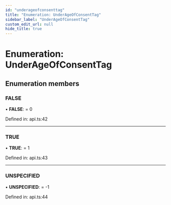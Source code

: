 ```yaml
---
id: "underageofconsenttag"
title: "Enumeration: UnderAgeOfConsentTag"
sidebar_label: "UnderAgeOfConsentTag"
custom_edit_url: null
hide_title: true
---
```


# Enumeration: UnderAgeOfConsentTag

## Enumeration members

### FALSE

• **FALSE**: = 0

Defined in: api.ts:42

___

### TRUE

• **TRUE**: = 1

Defined in: api.ts:43

___

### UNSPECIFIED

• **UNSPECIFIED**: = -1

Defined in: api.ts:44
